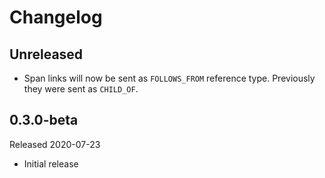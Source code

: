 # Changelog

## Unreleased

* Span links will now be sent as `FOLLOWS_FROM` reference type. Previously they were sent as `CHILD_OF`.

## 0.3.0-beta

Released 2020-07-23

* Initial release
